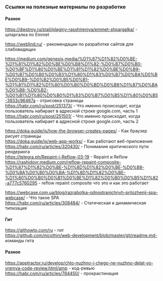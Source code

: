 ### Ссылки на полезные материалы по разработке

#### **Разное**
https://dwstroy.ru/stail/plaginy-rasshireniya/emmet-shpargalka/ - шпаргалка по Emmet<br>

https://weblind.ru/ - рекомендации по разработке сайтов для слабовидящих<br>

https://medium.com/genesis-media/%D1%87%D1%82%D0%BE-%D1%81%D1%82%D0%BE%D0%B8%D1%82-%D0%B7%D0%B0-%D0%BF%D1%80%D0%BE%D1%81%D1%82%D0%BE%D0%B9-%D0%B7%D0%B0%D0%B3%D1%80%D1%83%D0%B7%D0%BA%D0%BE%D0%B9-%D0%B2%D0%B5%D0%B1-%D1%81%D1%82%D1%80%D0%B0%D0%BD%D0%B8%D1%87%D0%BA%D0%B8-%D0%B2-%D0%B1%D1%80%D0%B0%D1%83%D0%B7%D0%B5%D1%80%D0%B5-3933c96467a - отрисовка страницы<br>
https://habr.com/ru/post/251373/ - Что именно происходит, когда пользователь набирает в адресной строке google.com, часть 1<br>
https://habr.com/ru/post/251501/ - Что именно происходит, когда пользователь набирает в адресной строке google.com, часть 2<br>

https://doka.guide/js/how-the-browser-creates-pages/ - Как браузер рисует страницы<br>
https://doka.guide/js/web-app-works/ - Как работают веб-приложения<br>
https://habr.com/ru/articles/320430/ - Понимание критического пути рендеринга<br>
https://telegra.ph/Repaint-i-Reflow-03-19 - Repaint и Reflow<br>
https://rashidovr.medium.com/reflow-repaint-composite-%D1%87%D1%82%D0%BE-%D1%8D%D1%82%D0%BE-%D0%B8-%D0%BA%D0%B0%D0%BA-%D1%8D%D1%82%D0%BE-%D1%80%D0%B0%D0%B1%D0%BE%D1%82%D0%B0%D0%B5%D1%82-a777c5760295 - reflow repaint composite что это и как это работает<br>

https://webcase.com.ua/blog/razrabotka-odnostranichnyh-prilozhenij-spa-webcase/ - Что такое SPA<br>
https://habr.com/ru/articles/308484/ - Статическая и динамическая типизация<br>

#### **Гит**
https://githowto.com/ru - гит<br>
https://github.com/nicothin/web-development/blob/master/git/readme.md- команды гита<br>

#### **Разное**

https://apptractor.ru/develop/chto-nuzhno-i-chego-ne-nuzhno-delat-vo-vremya-code-review.html/amp - код-ревью<br>
https://habr.com/ru/articles/784450/ - прокрастинация<br>
